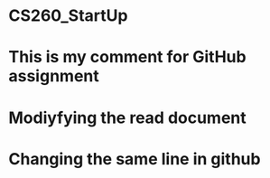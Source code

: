 # CS260_StartUp
# This is my comment for GitHub assignment
# Modiyfying the read document
# Changing the same line in github
  
